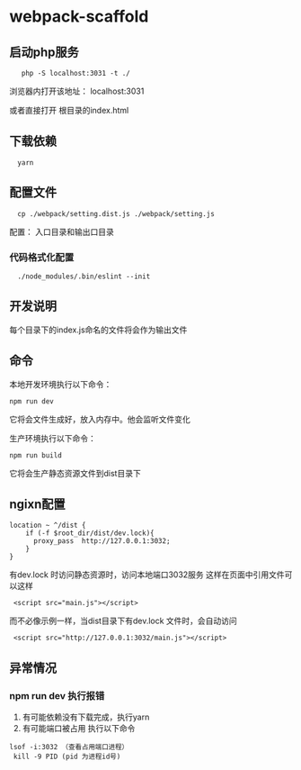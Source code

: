 # webpack-scaffold

## 启动php服务
```
   php -S localhost:3031 -t ./
```
浏览器内打开该地址： localhost:3031

或者直接打开 根目录的index.html

## 下载依赖
```
  yarn
```

## 配置文件
```
  cp ./webpack/setting.dist.js ./webpack/setting.js
```
配置： 入口目录和输出口目录

### 代码格式化配置
```
  ./node_modules/.bin/eslint --init
```

## 开发说明
每个目录下的index.js命名的文件将会作为输出文件

## 命令
本地开发环境执行以下命令：
```
npm run dev
```
它将会文件生成好，放入内存中。他会监听文件变化
<br/>

生产环境执行以下命令：
```
npm run build
```
它将会生产静态资源文件到dist目录下

## ngixn配置
```
location ~ ^/dist {
	if (-f $root_dir/dist/dev.lock){
      proxy_pass  http://127.0.0.1:3032;
	}
}
```

有dev.lock 时访问静态资源时，访问本地端口3032服务
这样在页面中引用文件可以这样
```
 <script src="main.js"></script>
```

而不必像示例一样，当dist目录下有dev.lock 文件时，会自动访问 
```
 <script src="http://127.0.0.1:3032/main.js"></script>
```



## 异常情况

### npm run dev 执行报错
1. 有可能依赖没有下载完成，执行yarn
2. 有可能端口被占用 执行以下命令
```
lsof -i:3032 （查看占用端口进程）
 kill -9 PID (pid 为进程id号)
```
